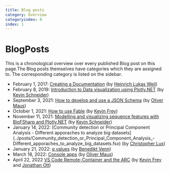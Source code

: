 ```yaml
---
title: Blog posts
category: Overview
categoryindex: 0
index: 1
---
```

# BlogPosts

This is a chronological overview over every published Blog post on this page.The Blog posts themselves have categories which they are assigned to. The corresponding category is listed on the sidebar.

* February 1, 2017: [Creating a Documentation](..\posts\documentation.html) (by [Heinrich Lukas Weil](https://github.com/HLWeil))
* February 8, 2019: [Introduction to Data visualization using Plotly.NET](..\posts\WorkshopSeries_3_plotly.html) (by [Kevin Schneider](https://github.com/kMutagene))
* September 3, 2021: [How to develop and use a JSON Schema](..\posts\0_how2JSONSchema.html) (by [Oliver Maus](https://github.com/omaus))
* October 1, 2021: [How to use Fable](../posts/1_how2Fable.html) (by [Kevin Frey](https://github.com/Freymaurer))
* November 11, 2021: [Modelling and visualizing sequence features with BioFSharp and Plotly.NET](../posts/3_sequence_features.fsx) (by [Kevin Schneider](https://github.com/kMutagene))
* January 14, 2022: [Community detection or Principal Component Analysis - Different apporaches to analyze big datasets](../posts/Community_detection_or_Principal_Component_Analysis_- Different_apporaches_to_analyze_big_datasets.fsx) (by [Christopher Lux](https://github.com/LibraChris))
* January 21, 2022: [q values](../posts/4_qvalues.fsx) (by [Benedikt Venn](https://github.com/bvenn))
* March 18, 2022: [Console apps](../posts/consoleTools.fsx) (by [Oliver Maus](https://github.com/omaus))
* April 22, 2022 [VS Code Remote-Container and the ARC](../posts/5_devcontainer_arc.md) (by [Kevin Frey](https://github.com/Freymaurer) and [Jonathan Ott](https://github.com/Joott))
